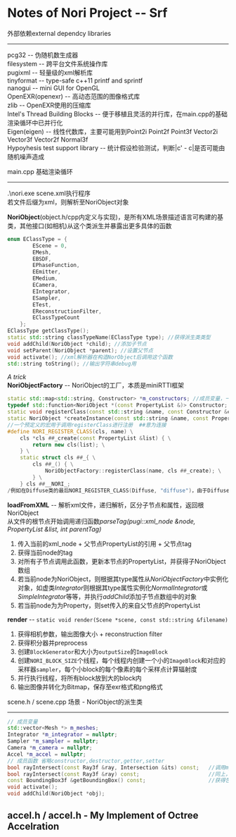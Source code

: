 Notes of Nori Project -- Srf
========================

外部依赖external dependcy libraries

------------------------
pcg32 -- 伪随机数生成器  
filesystem -- 跨平台文件系统操作库  
pugixml -- 轻量级的xml解析库  
tinyformat -- type-safe c++11 printf and sprintf  
nanogui -- mini GUI for OpenGL  
OpenEXR(openexr) -- 高动态范围的图像格式库  
zlib -- OpenEXR使用的压缩库  
Intel's Thread Building Blocks -- 便于移植且灵活的并行库，在main.cpp的基础渲染循环中已并行化  
Eigen(eigen) -- 线性代数库，主要可能用到Point2i Point2f Point3f Vector2i Vector3f Vector2f Normal3f  
Hypoyhesis test support library -- 统计假设检验测试，判断|c' - c|是否可能由随机噪声造成

main.cpp 基础渲染循环

------------------------
.\nori.exe scene.xml执行程序  
若文件后缀为xml，则解析至NoriObject对象  

**NoriObject**(object.h/cpp内定义与实现)，是所有XML场景描述语言可构建的基类，其他接口(如相机)从这个类派生并暴露出更多具体的函数  

``` c++
enum EClassType = {  
        EScene = 0,  
        EMesh,  
        EBSDF,  
        EPhaseFunction,  
        EEmitter,  
        EMedium,  
        ECamera,  
        EIntegrator,  
        ESampler,  
        ETest,  
        EReconstructionFilter,  
        EClassTypeCount  
    };
EClassType getClassType();
static std::string classTypeName(EClassType type); //获得派生类类型  
void addChild(NoriObject *child); //添加子节点  
void setParent(NoriObject *parent); //设置父节点  
void activate(); //xml解析器在构造NorObject后调用这个函数  
std::string toString(); //输出字符串debug用  
```

*A trick*  
**NoriObjectFactory** -- NoriObject的工厂，本质是miniRTTI框架  

``` c++
static std::map<std::string, Constructor> *m_constructors; //成员变量，一个字符串-函数指针的map  
typedef std::function<NoriObject *(const PropertyList &)> Constructor; //指向构造函数的函数指针  
static void registerClass(const std::string &name, const Constructor &constr); //将类名与其构造函数注册到map内  
static NoriObject *createInstance(const std::string &name, const PropertyList &propList); //创建派生类的实例  
//一个预定义的宏用于调用registerClass进行注册  ##意为连接
#define NORI_REGISTER_CLASS(cls, name) \
    cls *cls ##_create(const PropertyList &list) { \
        return new cls(list); \
    } \
    static struct cls ##_{ \
        cls ##_() { \
            NoriObjectFactory::registerClass(name, cls ##_create); \
        } \
    } cls ##__NORI_;
/例如在Diffuse类的最后NORI_REGISTER_CLASS(Diffuse, "diffuse")，由于Diffuse_结构体是static的，会自动初始化，调用注册函数
```

**loadFromXML** -- 解析xml文件，递归解析，区分子节点和属性，返回根NoriObject  
从文件的根节点开始调用递归函数*parseTag(pugi::xml_node &node, PropertyList &list, int parentTag)*

1. 传入当前的xml_node + 父节点PropertyList的引用 + 父节点tag  
2. 获得当前node的tag  
3. 对所有子节点调用此函数，更新本节点的PropertyList，并获得子NoriObject数组  
4. 若当前node为NoriObject，则根据其type属性从*NoriObjectFactory*中实例化对象，如虚类*Integrator*则根据其type属性实例化*NormalIntegrator*或*SimpleIntegrator*等等，并执行*addChild*添加子节点数组中的对象  
5. 若当前node为为Property，则set传入的来自父节点的PropertyList  

**render** -- `static void render(Scene *scene, const std::string &filename)`  

1. 获得相机参数，输出图像大小 + reconstruction filter  
2. 获得积分器并preprocess  
3. 创建`BlockGenerator`和大小为`outputSize`的`ImageBlock`  
4. 创建`NORI_BLOCK_SIZE`个线程，每个线程内创建一个小的`ImageBlock`和对应的采样器`sampler`，每个小block的每个像素的每个采样点计算辐射度  
5. 并行执行线程，将所有block放到大的block内  
6. 输出图像并转化为Bitmap，保存至exr格式和png格式  

scene.h / scene.cpp 场景 - NoriObject的派生类

------------------------

```c++
// 成员变量
std::vector<Mesh *> m_meshes;
Integrator *m_integrator = nullptr;
Sampler *m_sampler = nullptr;
Camera *m_camera = nullptr;
Accel *m_accel = nullptr;
// 成员函数 省略constructor,destructor,getter,setter
bool rayIntersect(const Ray3f &ray, Intersection &its) const;   //调用m_accel的rayIntersect函数进行加速的相交检测
bool rayIntersect(const Ray3f &ray) const;                      //同上，但shadow_ray设为true，只判断是否相交，不计算额外信息
const BoundingBox3f &getBoundingBox() const;                    //获得包围盒
void activate();
void addChild(NoriObject *obj);
```

accel.h / accel.h - My Implement of Octree Accelration
------------------------